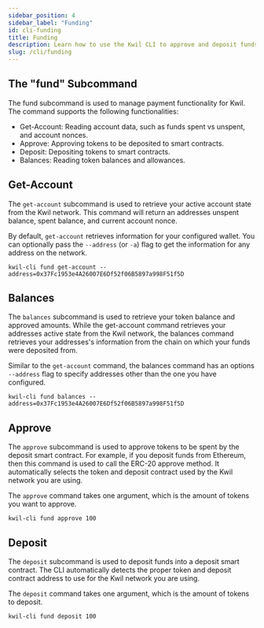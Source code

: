 ```yaml
---
sidebar_position: 4
sidebar_label: "Funding"
id: cli-funding
title: Funding
description: Learn how to use the Kwil CLI to approve and deposit funds, get your balance, and other account metadata
slug: /cli/funding
---
```


## The "fund" Subcommand

The fund subcommand is used to manage payment functionality for Kwil.  The command supports the following functionalities:

* Get-Account: Reading account data, such as funds spent vs unspent, and account nonces.
* Approve: Approving tokens to be deposited to smart contracts.
* Deposit: Depositing tokens to smart contracts.
* Balances: Reading token balances and allowances.

## Get-Account

The `get-account` subcommand is used to retrieve your active account state from the Kwil network.  This command will return an addresses unspent balance, spent balance, and current account nonce.

By default, `get-account` retrieves information for your configured wallet.  You can optionally pass the `--address` (or `-a`) flag to get the information for any address on the network.

`kwil-cli fund get-account --address=0x37Fc1953e4A26007E6Df52f06B5897a998F51f5D`

## Balances

The `balances` subcommand is used to retrieve your token balance and approved amounts.  While the get-account command retrieves your addresses active state from the Kwil network, the balances command retrieves your addresses's information from the chain on which your funds were deposited from.

Similar to the `get-account` command, the balances command has an options `--address` flag to specify addresses other than the one you have configured.

```
kwil-cli fund balances --address=0x37Fc1953e4A26007E6Df52f06B5897a998F51f5D
```

## Approve

The `approve` subcommand is used to approve tokens to be spent by the deposit smart contract.  For example, if you deposit funds from Ethereum, then this command is used to call the ERC-20 approve method.  It automatically selects the token and deposit contract used by the Kwil network you are using.

The `approve` command takes one argument, which is the amount of tokens you want to approve.

``` 
kwil-cli fund approve 100
```

## Deposit

The `deposit` subcommand is used to deposit funds into a deposit smart contract.  The CLI automatically detects the proper token and deposit contract address to use for the Kwil network you are using.

The `deposit` command takes one argument, which is the amount of tokens to deposit.

```
kwil-cli fund deposit 100
```